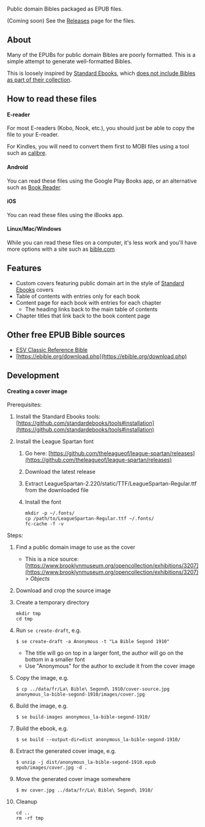Public domain Bibles packaged as EPUB files.

(Coming soon) See the [Releases](../../releases) page for the files.

## About

Many of the EPUBs for public domain Bibles are poorly formatted. This is a simple attempt to generate well-formatted Bibles.

This is loosely inspired by [Standard Ebooks](https://standardebooks.org/), which [does not include Bibles as part of their collection](https://standardebooks.org/contribute/collections-policy).

## How to read these files

#### E-reader

For most E-readers (Kobo, Nook, etc.), you should just be able to copy the file to your E-reader.

For Kindles, you will need to convert them first to MOBI files using a tool such as [calibre](https://calibre-ebook.com/).

#### Android

You can read these files using the Google Play Books app, or an alternative such as [Book Reader](https://play.google.com/store/apps/details?id=com.github.axet.bookreader&hl=fr&gl=US).

#### iOS

You can read these files using the iBooks app.

#### Linux/Mac/Windows

While you can read these files on a computer, it's less work and you'll have more options with a site such as [bible.com](https://www.bible.com/bible/)

## Features

- Custom covers featuring public domain art in the style of [Standard Ebooks](https://standardebooks.org/) covers
- Table of contents with entries only for each book
- Content page for each book with entries for each chapter
  - The heading links back to the main table of contents
- Chapter titles that link back to the book content page

## Other free EPUB Bible sources

- [ESV Classic Reference Bible](https://www.crossway.org/books/esv-classic-reference-bible-ebook/)
- [https://ebible.org/download.php](https://ebible.org/download.php)

## Development

#### Creating a cover image

Prerequisites:

1. Install the Standard Ebooks tools: [https://github.com/standardebooks/tools#installation](https://github.com/standardebooks/tools#installation)

1. Install the League Spartan font

   1. Go here: [https://github.com/theleagueof/league-spartan/releases](https://github.com/theleagueof/league-spartan/releases)

   1. Download the latest release

   1. Extract LeagueSpartan-2.220/static/TTF/LeagueSpartan-Regular.ttf from the downloaded file

   1. Install the font

      ```
      mkdir -p ~/.fonts/
      cp /path/to/LeagueSpartan-Regular.ttf ~/.fonts/
      fc-cache -f -v
      ```

Steps:

1. Find a public domain image to use as the cover

   - This is a nice source: [https://www.brooklynmuseum.org/opencollection/exhibitions/3207](https://www.brooklynmuseum.org/opencollection/exhibitions/3207) > _Objects_

1. Download and crop the source image

1. Create a temporary directory

   ```
   mkdir tmp
   cd tmp
   ```

1. Run `se create-draft`, e.g.

   ```
   $ se create-draft -a Anonymous -t "La Bible Segond 1910"
   ```

   - The title will go on top in a larger font, the author will go on the bottom in a smaller font
   - Use "Anonymous" for the author to exclude it from the cover image

1. Copy the image, e.g.

   ```
   $ cp ../data/fr/La\ Bible\ Segond\ 1910/cover-source.jpg anonymous_la-bible-segond-1910/images/cover.jpg
   ```

1. Build the image, e.g.

   ```
   $ se build-images anonymous_la-bible-segond-1910/
   ```

1. Build the ebook, e.g.

   ```
   $ se build --output-dir=dist anonymous_la-bible-segond-1910/
   ```

1. Extract the generated cover image, e.g.

   ```
   $ unzip -j dist/anonymous_la-bible-segond-1910.epub epub/images/cover.jpg -d .
   ```

1. Move the generated cover image somewhere

   ```
   $ mv cover.jpg ../data/fr/La\ Bible\ Segond\ 1910/
   ```

1. Cleanup

   ```
   cd ..
   rm -rf tmp
   ```
